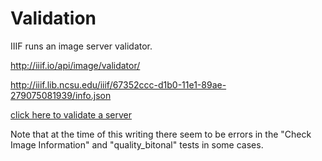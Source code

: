# Validation

IIIF runs an image server validator.

http://iiif.io/api/image/validator/

http://iiif.lib.ncsu.edu/iiif/67352ccc-d1b0-11e1-89ae-279075081939/info.json

[click here to validate a server](http://iiif.io/api/image/validator/results/?server=api.bl.uk&prefix=image%2Fiiif&identifier=ark%3A%2F81055%2Fvdc_100038478811.0x000001&version=2.0&level=1&id_squares=on&info_json=on&id_basic=on&id_error_escapedslash=on&id_error_unescaped=on&id_escaped=on&id_error_random=on&region_error_random=on&region_pixels=on&size_region=on&size_error_random=on&size_ch=on&size_wc=on&size_percent=on&rot_error_random=on&quality_error_random=on&format_jpg=on&format_error_random=on&jsonld=on&baseurl_redirect=on&cors=on)

Note that at the time of this writing there seem to be errors in the "Check Image Information" and "quality_bitonal" tests in some cases.
